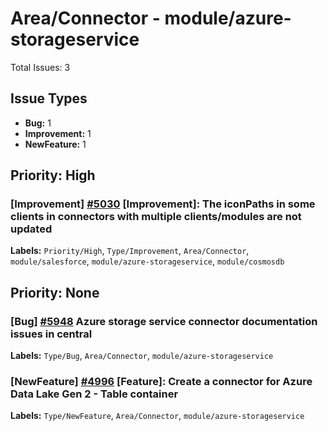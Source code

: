 # Area/Connector - module/azure-storageservice

Total Issues: 3

## Issue Types

- **Bug:** 1
- **Improvement:** 1
- **NewFeature:** 1

## Priority: High

### [Improvement] [#5030](https://github.com/ballerina-platform/ballerina-library/issues/5030) [Improvement]: The iconPaths in some clients in connectors with multiple clients/modules are not updated
**Labels:** `Priority/High`, `Type/Improvement`, `Area/Connector`, `module/salesforce`, `module/azure-storageservice`, `module/cosmosdb`

## Priority: None

### [Bug] [#5948](https://github.com/ballerina-platform/ballerina-library/issues/5948) Azure storage service connector documentation issues in central
**Labels:** `Type/Bug`, `Area/Connector`, `module/azure-storageservice`

### [NewFeature] [#4996](https://github.com/ballerina-platform/ballerina-library/issues/4996) [Feature]: Create a connector for Azure Data Lake Gen 2 - Table container
**Labels:** `Type/NewFeature`, `Area/Connector`, `module/azure-storageservice`

